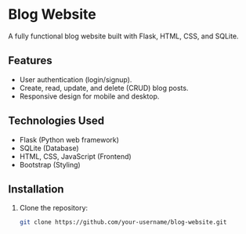 # Blog Website

A fully functional blog website built with Flask, HTML, CSS, and SQLite.

## Features
- User authentication (login/signup).
- Create, read, update, and delete (CRUD) blog posts.
- Responsive design for mobile and desktop.

## Technologies Used
- Flask (Python web framework)
- SQLite (Database)
- HTML, CSS, JavaScript (Frontend)
- Bootstrap (Styling)

## Installation
1. Clone the repository:
   ```bash
   git clone https://github.com/your-username/blog-website.git
